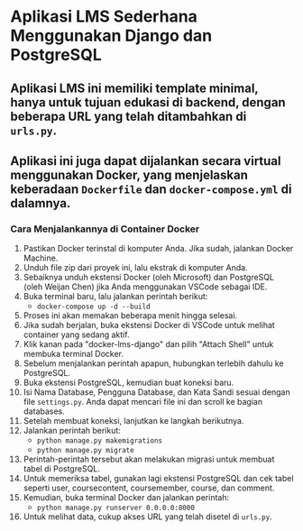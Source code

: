 
# Aplikasi LMS Sederhana Menggunakan Django dan PostgreSQL

## Aplikasi LMS ini memiliki template minimal, hanya untuk tujuan edukasi di backend, dengan beberapa URL yang telah ditambahkan di `urls.py`.

## Aplikasi ini juga dapat dijalankan secara virtual menggunakan Docker, yang menjelaskan keberadaan `Dockerfile` dan `docker-compose.yml` di dalamnya.

### Cara Menjalankannya di Container Docker

1. Pastikan Docker terinstal di komputer Anda. Jika sudah, jalankan Docker Machine.
2. Unduh file zip dari proyek ini, lalu ekstrak di komputer Anda.
3. Sebaiknya unduh ekstensi Docker (oleh Microsoft) dan PostgreSQL (oleh Weijan Chen) jika Anda menggunakan VSCode sebagai IDE.
4. Buka terminal baru, lalu jalankan perintah berikut:
   - `docker-compose up -d --build`
5. Proses ini akan memakan beberapa menit hingga selesai.
6. Jika sudah berjalan, buka ekstensi Docker di VSCode untuk melihat container yang sedang aktif.
7. Klik kanan pada "docker-lms-django" dan pilih "Attach Shell" untuk membuka terminal Docker.
8. Sebelum menjalankan perintah apapun, hubungkan terlebih dahulu ke PostgreSQL.
9. Buka ekstensi PostgreSQL, kemudian buat koneksi baru.
10. Isi Nama Database, Pengguna Database, dan Kata Sandi sesuai dengan file `settings.py`. Anda dapat mencari file ini dan scroll ke bagian databases.
11. Setelah membuat koneksi, lanjutkan ke langkah berikutnya.
12. Jalankan perintah berikut:
    - `python manage.py makemigrations`
    - `python manage.py migrate`
13. Perintah-perintah tersebut akan melakukan migrasi untuk membuat tabel di PostgreSQL.
14. Untuk memeriksa tabel, gunakan lagi ekstensi PostgreSQL dan cek tabel seperti user, coursecontent, coursemember, course, dan comment.
15. Kemudian, buka terminal Docker dan jalankan perintah:
    - `python manage.py runserver 0.0.0.0:8000`
16. Untuk melihat data, cukup akses URL yang telah disetel di `urls.py`.
